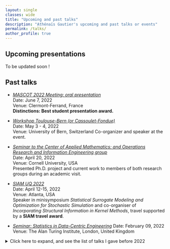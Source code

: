```yaml
---
layout: single
classes: wide
title: "Upcoming and past talks"
description: "Athénaïs Gautier's upcoming and past talks or events"
permalink: /talks/
author_profile: true
---
```


Upcoming presentations
---
 To be updated soon !



Past talks 
---

* [*MASCOT 2022 Meeting: oral presentation*](https://mascotnum2022.sciencesconf.org/)  
  Date: June 7, 2022  
  Venue: Clermont-Ferrand, France  
<strong>Distinctions: Best student presentation award.</strong>


* [*Workshop Toulouse-Bern (or Cassoulet-Fondue)*]()  
  Date: May 3 - 4, 2022  
  Venue: University of Bern, Switzerland
  Co-organizer and speaker at the event.   

* [*Seminar to the *Center of Applied Mathematics*; and *Operations Research and Information Engineering* group*]()  
  Date: April 20, 2022  
  Venue: Cornell University, USA  
  Presented Ph.D. project and current work to members of both research groups during an academic visit.

* [*SIAM UQ 2022*](https://www.siam.org/conferences/cm/conference/uq22)  
  Date: April 12-15, 2022  
  Venue: Atlanta, USA  
  Speaker in minisymposium *Statistical Surrogate Modeling and Optimization for Stochastic Simulation* and co-organiser of *Incorporating Structural Information in Kernel Methods*, travel supported by a **SIAM travel award**.
  
 * [*Seminar: Statistics in Data-Centric Engineering*](https://sites.google.com/view/dce-reading-group)
  Date: February 09, 2022  
  Venue: The Alan Turing Institute, London, United Kingdom

<details> 
  <summary>  Click here to expand, and see the list of talks I gave before 2022
  </summary>
<ul>
<li><p><a href="https://seminaire.phimeca.com/"><em>Rencontres chercheur·euse·s et ingénieur·e·s 2021 &quot;L'aléatoire par les chemins de traverse&quot;</em></a><br />
Date: November 18, 2021<br />
Venue: IHP Paris, France</p>
</li>
<li><p><a href="https://wiki.math.ntnu.no/seminar/statistikk"><em>Statistics seminars at Department of Mathematical Sciences, NTNU</em></a><br />
Date: October 25, 2021<br />
Venue: Norwegian University of Science and Technology, Norway<br />
Presented Ph.D. project and current work during an academic visit.</p>
</li>
<li><p><a href="https://www.math.univ-toulouse.fr/spip.php?article276"><em>Séminaire de Statistique et Optimisation</em></a>
Date: October 05, 2021<br />
Venue: Institut de Mathématiques de Toulouse, France<br />
Presented Ph.D. project and current work to members of both research group during an academic visit.</p>
</li>
<li><p><a href="https://sites.google.com/view/ai4s21/home"><em>Workshop on Accelerated statistical inference for the sciences</em></a><br />
Date: September 06-07, 2021<br />
Venue: Online<br />
Part of the PhD flash presentations</p>
</li>
<li><p><a href="https://www.gdr-mascotnum.fr/mascot21.html"><em>MASCOT 2021 Meeting: poster session</em></a><br />
Date: April 28, 2021<br />
Venue: Online<br />
Title: <em>Sample-based estimation of probability density fields: a spatial extension of the logistic Gaussian process</em><br />
<strong>Distinctions: Best poster award.</strong></p>
</li>
<li><p><a href="https://www.dsl.unibe.ch/events/bdsd2021"><em>Bern Data Science Day: poster session</em></a><br />
Date: April 23, 2021<br />
Venue: Online<br />
Title: <em>Sample-based estimation of probability density fields: a spatial extension of the logistic Gaussian process</em></p>
</li>
<li><p><a href="https://www.gdr-mascotnum.fr/mars21.html"><em>Workshop on &quot;Stochastic simulators&quot;</em></a><br />
Date: March 11, 2021<br />
Venue: Online<br />
Title: <em>Spatial logistic Gaussian process for density field modelling: an application to stochastic inverse problems</em></p>
</li>
<li><p><a href="https://workshop.mrksr.de/"><em>Workshop on Uncertainty Propagation in Composite Models</em></a><br />
Date: October 11, 2019<br />
Venue: Munich, Germany<br />
Title: <em>Goal-Oriented adaptive Sampling under Random Field Modelling of response Distributions</em></p>
</li>
<li><p><a href="https://fgs-2019.sciencesconf.org/"><em>19th French-German-Swiss conference on Optimization: session &quot;Kernel Methods in Bayesian Optimisation and Integration&quot;</em></a><br />
Date: September 19, 2019<br />
Venue: Nice, France</p>
</li>
<li><p><a href="https://www.gdr-mascotnum.fr/mars21.html"><em>Applied Inverse Problems 2019: minisymposia on &quot;Statistical machine learning for inversion and optimization under data and model heterogeneities&quot;</em></a><br />
Date: July 8, 2019<br />
Venue: Grenoble, France<br />
Title: <em>Sample-based prediction of probability distribution fields via Hilbert space embeddings with applications in inverse problems</em></p>
</li>
</ul>

</details>

